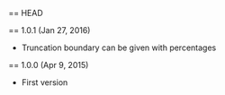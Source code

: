 == HEAD

== 1.0.1 (Jan 27, 2016)

* Truncation boundary can be given with percentages

== 1.0.0 (Apr 9, 2015)

* First version
